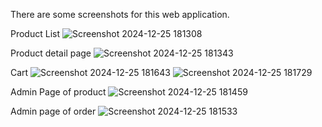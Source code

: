 There are some screenshots for this web application.

Product List
![Screenshot 2024-12-25 181308](https://github.com/user-attachments/assets/91b2b9bb-3219-424e-bd9e-a8717848ff56)

Product detail page
![Screenshot 2024-12-25 181343](https://github.com/user-attachments/assets/845cc43c-0646-49e8-afbb-3aad2b1f5a66)

Cart
![Screenshot 2024-12-25 181643](https://github.com/user-attachments/assets/47c62d6c-f26a-4395-9b73-692d74e4cbd7)
![Screenshot 2024-12-25 181729](https://github.com/user-attachments/assets/903b0bf9-b897-4046-9be7-0b9f764f1d70)

Admin Page of product
![Screenshot 2024-12-25 181459](https://github.com/user-attachments/assets/fd9fbf1b-9929-4875-82d7-74f945bde54c)

Admin page of order
![Screenshot 2024-12-25 181533](https://github.com/user-attachments/assets/06ed711f-39f0-40d7-b896-9e33bc75a58a)

